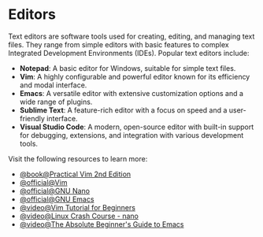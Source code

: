# Editors

Text editors are software tools used for creating, editing, and managing text files. They range from simple editors with basic features to complex Integrated Development Environments (IDEs). Popular text editors include:

*   **Notepad**: A basic editor for Windows, suitable for simple text files.
*   **Vim**: A highly configurable and powerful editor known for its efficiency and modal interface.
*   **Emacs**: A versatile editor with extensive customization options and a wide range of plugins.
*   **Sublime Text**: A feature-rich editor with a focus on speed and a user-friendly interface.
*   **Visual Studio Code**: A modern, open-source editor with built-in support for debugging, extensions, and integration with various development tools.

Visit the following resources to learn more:

- [@book@Practical Vim 2nd Edition](https://dokumen.pub/practical-vim-2nd-edition-2nd-edition-9781680501278.html)
- [@official@Vim](https://www.vim.org)
- [@official@GNU Nano](https://www.nano-editor.org/)
- [@official@GNU Emacs](https://www.gnu.org/software/emacs/)
- [@video@Vim Tutorial for Beginners](https://www.youtube.com/watch?v=RZ4p-saaQkc)
- [@video@Linux Crash Course - nano](https://www.youtube.com/watch?v=DLeATFgGM-A)
- [@video@The Absolute Beginner's Guide to Emacs](https://www.youtube.com/watch?v=48JlgiBpw_I)